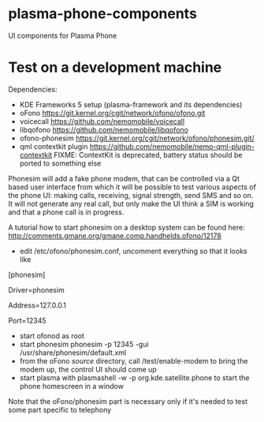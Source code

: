 plasma-phone-components
=======================

UI components for Plasma Phone

Test on a development machine
=======================

Dependencies:
* KDE Frameworks 5 setup (plasma-framework and its dependencies)
* oFono https://git.kernel.org/cgit/network/ofono/ofono.git
* voicecall https://github.com/nemomobile/voicecall
* libqofono https://github.com/nemomobile/libqofono
* ofono-phonesim https://git.kernel.org/cgit/network/ofono/phonesim.git/
* qml contextkit plugin https://github.com/nemomobile/nemo-qml-plugin-contextkit FIXME: ContextKit is deprecated, battery status should be ported to something else

Phonesim will add a fake phone modem, that can be controlled via a Qt based user interface from
which it will be possible to test various aspects of the phone UI: making calls, receiving, signal strength,
send SMS and so on. It will not generate any real call, but only make the UI think a SIM is working and that
a phone call is in progress.

A tutorial how to start phonesim on a desktop system can be found here:
http://comments.gmane.org/gmane.comp.handhelds.ofono/12178

* edit /etc/ofono/phonesim.conf, uncomment everything so that it looks like

 [phonesim]

 Driver=phonesim
 
 Address=127.0.0.1
 
 Port=12345


* start ofonod as root
* start phonesim
  phonesim -p 12345  -gui  /usr/share/phonesim/default.xml
* from the oFono *source* directory, call /test/enable-modem to bring the modem up, the control UI should come up
* start plasma with plasmashell -w -p org.kde.satellite.phone to start the phone homescreen in a window

Note that the oFono/phonesim part is necessary only if it's needed to test some part specific to telephony
